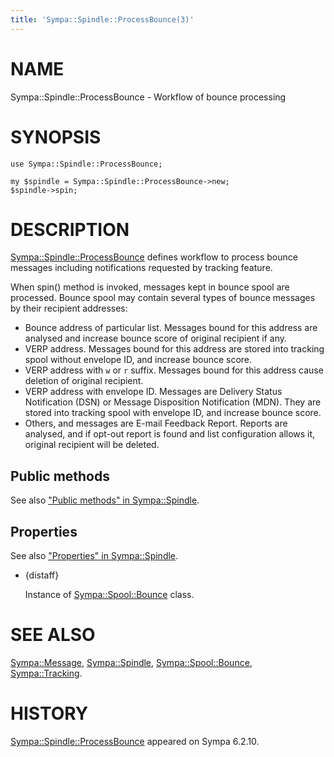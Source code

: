 ```yaml
---
title: 'Sympa::Spindle::ProcessBounce(3)'
---
```


# NAME

Sympa::Spindle::ProcessBounce - Workflow of bounce processing

# SYNOPSIS

    use Sympa::Spindle::ProcessBounce;

    my $spindle = Sympa::Spindle::ProcessBounce->new;
    $spindle->spin;

# DESCRIPTION

[Sympa::Spindle::ProcessBounce](./Sympa-Spindle-ProcessBounce.3.md) defines workflow to process bounce messages
including notifications requested by tracking feature.

When spin() method is invoked, messages kept in bounce spool are
processed.
Bounce spool may contain several types of bounce messages by their
recipient addresses:

- Bounce address of particular list.
Messages bound for this address are analysed and increase bounce score
of original recipient if any.
- VERP address.
Messages bound for this address are stored into tracking spool
without envelope ID, and increase bounce score.
- VERP address with `w` or `r` suffix.
Messages bound for this address cause deletion of original recipient.
- VERP address with envelope ID.
Messages are Delivery Status Notification (DSN) or
Message Disposition Notification (MDN).
They are stored into tracking spool
with envelope ID, and increase bounce score.
- Others, and messages are E-mail Feedback Report.
Reports are analysed, and if opt-out report is found and list configuration
allows it, original recipient will be deleted.

## Public methods

See also ["Public methods" in Sympa::Spindle](./Sympa-Spindle.3.md#public-methods).

## Properties

See also ["Properties" in Sympa::Spindle](./Sympa-Spindle.3.md#properties).

- {distaff}

    Instance of [Sympa::Spool::Bounce](./Sympa-Spool-Bounce.3.md) class.

# SEE ALSO

[Sympa::Message](./Sympa-Message.3.md),
[Sympa::Spindle](./Sympa-Spindle.3.md), [Sympa::Spool::Bounce](./Sympa-Spool-Bounce.3.md), [Sympa::Tracking](./Sympa-Tracking.3.md).

# HISTORY

[Sympa::Spindle::ProcessBounce](./Sympa-Spindle-ProcessBounce.3.md) appeared on Sympa 6.2.10.
